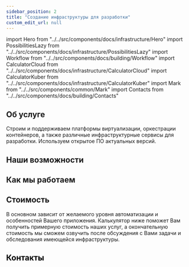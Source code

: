 ```yaml
---
sidebar_position: 2
title: "Создание инфраструктуры для разработки"
custom_edit_url: null
---
```


import Hero from "../../src/components/docs/infrastructure/Hero"
import PossibilitiesLazy from "../../src/components/docs/infrastructure/PossibilitiesLazy"
import Workflow from "../../src/components/docs/building/Workflow"
import CalculatorCloud from "../../src/components/docs/infrastructure/CalculatorCloud"
import CalculatorKuber from "../../src/components/docs/infrastructure/CalculatorKuber"
import Mark from "../../src/components/common/Mark"
import Contacts from "../../src/components/docs/building/Contacts"

<Hero />

## Об услуге

Строим и поддерживаем платформы виртуализации, оркестрации контейнеров, а также различные
инфраструктурные сервисы для разработки. Используем открытое ПО актуальных версий.

## Наши возможности

<PossibilitiesLazy />

## Как мы работаем

<Workflow />

## Стоимость

В основном зависит от желаемого уровня автоматизации и особенностей Вашего приложения.
Калькулятор ниже поможет Вам получить примерную стоимость наших услуг, а окончательную стоимость мы сможем озвучить после обсуждения с Вами задачи и обследования имеющейся инфраструктуры.

<CalculatorCloud />

<CalculatorKuber />

<Mark/>

## Контакты

<Contacts />
